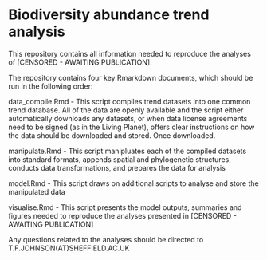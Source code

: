 # Biodiversity abundance trend analysis

This repository contains all information needed to reproduce the analyses of [CENSORED - AWAITING PUBLICATION]. 

The repository contains four key Rmarkdown documents, which should be run in the following order:

data_compile.Rmd - This script compiles trend datasets into one common trend database. All of the data are openly available and the script either automatically downloads any datasets, or when data license agreements need to be signed (as in the Living Planet), offers clear instructions on how the data should be downloaded and stored. Once downloaded.

manipulate.Rmd - This script manipluates each of the compiled datasets into standard formats, appends spatial and phylogenetic structures, conducts data transformations, and prepares the data for analysis

model.Rmd - This script draws on additional scripts to analyse and store the manipulated data

visualise.Rmd - This script presents the model outputs, summaries and figures needed to reproduce the analyses presented in [CENSORED - AWAITING PUBLICATION]

Any questions related to the analyses should be directed to T.F.JOHNSON(AT)SHEFFIELD.AC.UK
